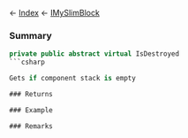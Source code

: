 ← [Index](Api-Index) ← [IMySlimBlock](VRage.Game.ModAPI.Ingame.IMySlimBlock)

### Summary

```csharp
private public abstract virtual IsDestroyed
```csharp

Gets if component stack is empty

### Returns

### Example

### Remarks

